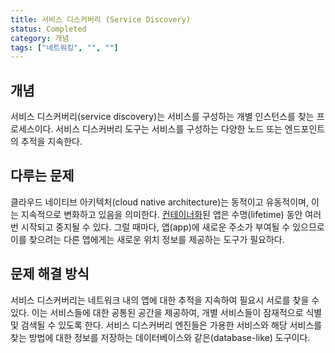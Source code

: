 ```yaml
---
title: 서비스 디스커버리 (Service Discovery)
status: Completed
category: 개념
tags: ["네트워킹", "", ""]
---
```


## 개념

서비스 디스커버리(service discovery)는 서비스를 구성하는 개별 인스턴스를 찾는 프로세스이다. 
서비스 디스커버리 도구는 서비스를 구성하는 다양한 노드 또는 엔드포인트의 추적을 지속한다.

## 다루는 문제

클라우드 네이티브 아키텍처(cloud native architecture)는 동적이고 유동적이며, 이는 지속적으로 변화하고 있음을 의미한다.
[컨테이너화](/containerization/)된 앱은 수명(lifetime) 동안 여러 번 시작되고 중지될 수 있다.
그럴 때마다, 앱(app)에 새로운 주소가 부여될 수 있으므로
이를 찾으려는 다른 앱에게는 새로운 위치 정보를 제공하는 도구가 필요하다.

## 문제 해결 방식

서비스 디스커버리는 네트워크 내의 앱에 대한 추적을 지속하여 필요시 서로를 찾을 수 있다.
이는 서비스들에 대한 공통된 공간을 제공하여, 개별 서비스들이 잠재적으로 식별 및 검색될 수 있도록 한다.
서비스 디스커버리 엔진들은 가용한 서비스와 해당 서비스를 찾는 방법에 대한 정보를 저장하는 데이터베이스와 같은(database-like) 도구이다.